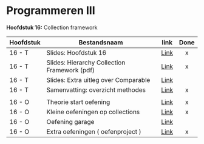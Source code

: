 # Programmeren III

**Hoofdstuk 16:** Collection framework

| Hoofdstuk | Bestandsnaam                                 |                             link                             | Done |
| --------- | -------------------------------------------- | :----------------------------------------------------------: | :--: |
| 16 - T    | Slides: Hoofdstuk 16                         | [Link](https://github.com/DeSmetElias/Programmeren_III/blob/master/Hoofdstukken/Hoofdstuk_16/Theorie/Overzicht_Samenvatting.md) |  x   |
| 16 - T    | Slides: Hierarchy Collection Framework (pdf) | [Link](https://github.com/DeSmetElias/Programmeren_III/blob/master/Hoofdstukken/Hoofdstuk_16/Theorie/VerkorteWeergaveCollecties.pdf) |  x   |
| 16 - T    | Slides: Extra uitleg over Comparable         | [Link](https://github.com/DeSmetElias/Programmeren_III/blob/master/Hoofdstukken/Hoofdstuk_16/Theorie/SlidesH16_ExtraComparable.pdf) |      |
| 16 - T    | Samenvatting: overzicht methodes             | [Link](https://github.com/DeSmetElias/Programmeren_III/blob/master/Hoofdstukken/Hoofdstuk_16/Theorie/Overzicht_Samenvatting.md) |  x   |
|           |                                              |                                                              |      |
| 16 - O    | Theorie start oefening                       | [Link](https://github.com/DeSmetElias/Programmeren_III/tree/master/Projecten/H16_T_Start) |  x   |
| 16 - O    | Kleine oefeningen op collections             | [Link](https://github.com/DeSmetElias/Programmeren_III/tree/master/Projecten/H16_T_Collections) |  x   |
| 16 - O    | Oefening garage                              | [Link](https://github.com/DeSmetElias/Programmeren_III/tree/master/Projecten/H16_O_Garage) |      |
| 16 - O    | Extra oefeningen ( oefenproject )            | [Link](https://github.com/DeSmetElias/Programmeren_III/tree/master/Projecten/H16_E_Oefenen) |  x   |

<br>

